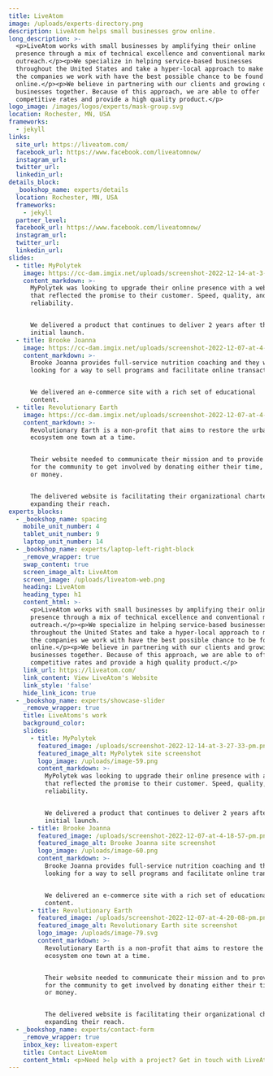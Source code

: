 ```yaml
---
title: LiveAtom
image: /uploads/experts-directory.png
description: LiveAtom helps small businesses grow online.
long_description: >-
  <p>LiveAtom works with small businesses by amplifying their online
  presence through a mix of technical excellence and conventional marketing
  outreach.</p><p>We specialize in helping service-based businesses
  throughout the United States and take a hyper-local approach to make sure
  the companies we work with have the best possible chance to be found
  online.</p><p>We believe in partnering with our clients and growing our
  businesses together. Because of this approach, we are able to offer
  competitive rates and provide a high quality product.</p>
logo_image: /images/logos/experts/mask-group.svg
location: Rochester, MN, USA
frameworks:
  - jekyll
links:
  site_url: https://liveatom.com/
  facebook_url: https://www.facebook.com/liveatomnow/
  instagram_url:
  twitter_url:
  linkedin_url:
details_block:
  _bookshop_name: experts/details
  location: Rochester, MN, USA
  frameworks:
    - jekyll
  partner_level:
  facebook_url: https://www.facebook.com/liveatomnow/
  instagram_url:
  twitter_url:
  linkedin_url:
slides:
  - title: MyPolytek
    image: https://cc-dam.imgix.net/uploads/screenshot-2022-12-14-at-3-27-33-pm.png
    content_markdown: >-
      MyPolytek was looking to upgrade their online presence with a website
      that reflected the promise to their customer. Speed, quality, and
      reliability.


      We delivered a product that continues to deliver 2 years after the
      initial launch.
  - title: Brooke Joanna
    image: https://cc-dam.imgix.net/uploads/screenshot-2022-12-07-at-4-18-57-pm.png
    content_markdown: >-
      Brooke Joanna provides full-service nutrition coaching and they were
      looking for a way to sell programs and facilitate online transactions.


      We delivered an e-commerce site with a rich set of educational
      content.
  - title: Revolutionary Earth
    image: https://cc-dam.imgix.net/uploads/screenshot-2022-12-07-at-4-20-08-pm.png
    content_markdown: >-
      Revolutionary Earth is a non-profit that aims to restore the urban
      ecosystem one town at a time.


      Their website needed to communicate their mission and to provide a way
      for the community to get involved by donating either their time, tools
      or money.


      The delivered website is facilitating their organizational charter and
      expanding their reach.
experts_blocks:
  - _bookshop_name: spacing
    mobile_unit_number: 4
    tablet_unit_number: 9
    laptop_unit_number: 14
  - _bookshop_name: experts/laptop-left-right-block
    _remove_wrapper: true
    swap_content: true
    screen_image_alt: LiveAtom
    screen_image: /uploads/liveatom-web.png
    heading: LiveAtom
    heading_type: h1
    content_html: >-
      <p>LiveAtom works with small businesses by amplifying their online
      presence through a mix of technical excellence and conventional marketing
      outreach.</p><p>We specialize in helping service-based businesses
      throughout the United States and take a hyper-local approach to make sure
      the companies we work with have the best possible chance to be found
      online.</p><p>We believe in partnering with our clients and growing our
      businesses together. Because of this approach, we are able to offer
      competitive rates and provide a high quality product.</p>
    link_url: https://liveatom.com/
    link_content: View LiveAtom's Website
    link_style: 'false'
    hide_link_icon: true
  - _bookshop_name: experts/showcase-slider
    _remove_wrapper: true
    title: LiveAtoms's work
    background_color:
    slides:
      - title: MyPolytek
        featured_image: /uploads/screenshot-2022-12-14-at-3-27-33-pm.png
        featured_image_alt: MyPolytek site screenshot
        logo_image: /uploads/image-59.png
        content_markdown: >-
          MyPolytek was looking to upgrade their online presence with a website
          that reflected the promise to their customer. Speed, quality, and
          reliability.


          We delivered a product that continues to deliver 2 years after the
          initial launch.
      - title: Brooke Joanna
        featured_image: /uploads/screenshot-2022-12-07-at-4-18-57-pm.png
        featured_image_alt: Brooke Joanna site screenshot
        logo_image: /uploads/image-60.png
        content_markdown: >-
          Brooke Joanna provides full-service nutrition coaching and they were
          looking for a way to sell programs and facilitate online transactions.


          We delivered an e-commerce site with a rich set of educational
          content.
      - title: Revolutionary Earth
        featured_image: /uploads/screenshot-2022-12-07-at-4-20-08-pm.png
        featured_image_alt: Revolutionary Earth site screenshot
        logo_image: /uploads/image-79.svg
        content_markdown: >-
          Revolutionary Earth is a non-profit that aims to restore the urban
          ecosystem one town at a time.


          Their website needed to communicate their mission and to provide a way
          for the community to get involved by donating either their time, tools
          or money.


          The delivered website is facilitating their organizational charter and
          expanding their reach.
  - _bookshop_name: experts/contact-form
    _remove_wrapper: true
    inbox_key: liveatom-expert
    title: Contact LiveAtom
    content_html: <p>Need help with a project? Get in touch with LiveAtom.&nbsp;</p>
---
```


